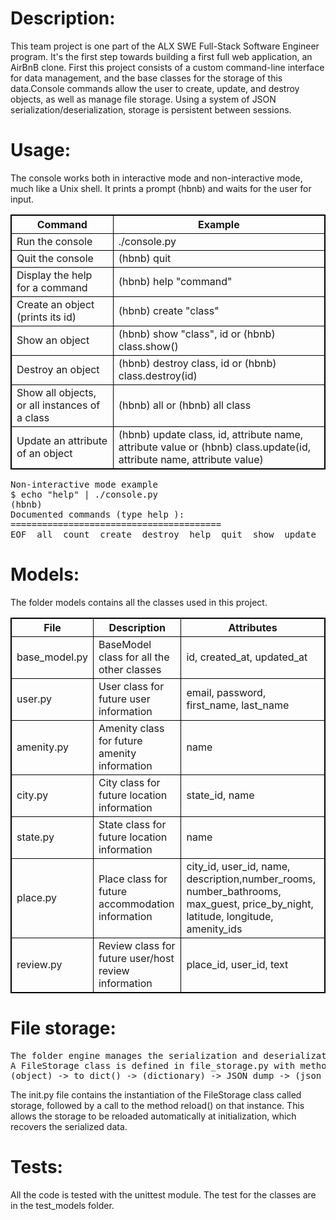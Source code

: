 <!DOCTYPE html>
<html>
<head>
<style>
table, th, td {
  border: 1px solid black;
  border-collapse: collapse;
}
</style>
</head>
<body>
<h1>Description:</h1>
<p>
This team project is one part of the ALX SWE Full-Stack Software Engineer program. It's the first step towards building a first full web application, 
an AirBnB clone. First this project consists of a custom command-line interface for data management, and the base classes for the storage of this data.Console commands allow the user to create, update, and destroy objects, as well as manage file storage. Using a system of JSON serialization/deserialization,
storage is persistent between sessions.
</p>
<h1>Usage:</h1>
<p>
The console works both in interactive mode and non-interactive mode, much like a Unix shell. It prints a prompt (hbnb) and waits for the user for input.
</p>
<table style="width:100%" >
  <tr>
    <th>Command	</th>
    <th>Example</th>
  </tr>
  <tr>
    <td>Run the console	</td>
    <td>./console.py</td>
  </tr>
  <tr>
    <td>Quit the console</td>
    <td>(hbnb) quit</td>
  </tr>
    <tr>
    <td>Display the help for a command	</td>
    <td>(hbnb) help "command"</td>
  </tr>
    <tr>
    <td>Create an object (prints its id)</td>
    <td>(hbnb) create "class"</td>
  </tr>
    <tr>
    <td>Show an object</td>
    <td>(hbnb) show "class", id or (hbnb) class.show(<id>)</td>
  </tr>
    <tr>
    <td>Destroy an object</td>
    <td>(hbnb) destroy class, id or (hbnb) class.destroy(id)</td>
  </tr>
    <tr>
    <td>Show all objects, or all instances of a class	</td>
    <td>(hbnb) all or (hbnb) all class</td>
  </tr>
    <tr>
    <td>Update an attribute of an object</td>
    <td>(hbnb) update class, id, attribute name, attribute value or (hbnb) class.update(id, attribute name, attribute value)</td>
  </tr>
</table>
<pre>
Non-interactive mode example
$ echo "help" | ./console.py
(hbnb)
Documented commands (type help <topic>):
========================================
EOF  all  count  create  destroy  help  quit  show  update
</pre>
<h1>Models:</h1>
<p>The folder models contains all the classes used in this project.</p>
<table style="width:100%" >
  <tr>
    <th>File</th>
    <th>Description</th>
     <th>Attributes</th>
  </tr>
  <tr>
    <td>base_model.py 	</td>
    <td>BaseModel class for all the other classes</td>
    <td>id, created_at, updated_at</td>
  </tr>
  <tr>
    <td>user.py </td>
    <td>User class for future user information</td>
    <td>email, password, first_name, last_name</td>
  </tr>
    <tr>
    <td>amenity.py</td>
    <td>Amenity class for future amenity information</td>
    <td>name</td>
  </tr>
    <tr>
    <td>city.py	</td>
    <td>City class for future location information</td>
    <td>state_id, name</td>
  </tr>
    <tr>
    <td>state.py</td>
    <td>State class for future location information</td>
    <td>name</td>
  </tr>
    <tr>
    <td>place.py</td>
    <td>Place class for future accommodation information</td>
    <td>city_id, user_id, name, description,number_rooms, number_bathrooms, max_guest, price_by_night, latitude, longitude, amenity_ids</td>
  </tr>
    <tr>
    <td>review.py</td>
    <td>Review class for future user/host review information</td>
    <td>place_id, user_id, text</td>
  </tr>
</table>
<h1>File storage:</h1>
<pre>
The folder engine manages the serialization and deserialization of all the data, following a JSON format.
A FileStorage class is defined in file_storage.py with methods to follow this flow:
(object) -> to_dict() -> (dictionary) -> JSON dump -> (json string) -> FILE -> (json string) -> JSON load -> (dictionary) -> (object)
</pre>
<p>
The init.py file contains the instantiation of the FileStorage class called storage, followed by a call to the method reload() on that instance.
This allows the storage to be reloaded automatically at initialization, which recovers the serialized data.
</p>
<h1>Tests:</h1>
<p>
All the code is tested with the unittest module. The test for the classes are in the test_models folder.
</p>
</body>
</html>
